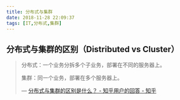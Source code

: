 ```yaml
---
title: 分布式与集群
date: 2018-11-28 22:09:37
tags: [IT,分布式,集群]
---
```


## 分布式与集群的区别（Distributed vs Cluster）

> 分布式：一个业务分拆多个子业务，部署在不同的服务器上。
>
> 集群：同一个业务，部署在多个服务器上。
>
> — [分布式与集群的区别是什么？ - 知乎用户的回答 - 知乎](https://www.zhihu.com/question/20004877/answer/26076092)

